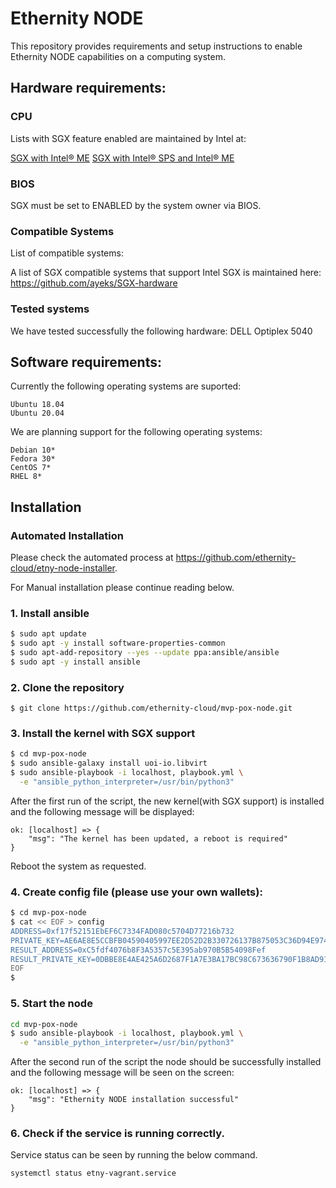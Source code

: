 # Ethernity NODE

This repository provides requirements and setup instructions to enable Ethernity NODE capabilities on a computing system.

## Hardware requirements:

### CPU

Lists with SGX feature enabled are maintained by Intel at: 

[SGX with Intel® ME](https://ark.intel.com/content/www/us/en/ark/search/featurefilter.html?productType=873&2_SoftwareGuardExtensions=Yes%20with%20Intel%C2%AE%20ME)
[SGX with Intel® SPS and Intel® ME](https://ark.intel.com/content/www/us/en/ark/search/featurefilter.html?productType=873&2_SoftwareGuardExtensions=Yes%20with%20both%20)

### BIOS

SGX must be set to ENABLED by the system owner via BIOS.

### Compatible Systems

List of compatible systems:

A list of SGX compatible systems that support Intel SGX is maintained here:
<https://github.com/ayeks/SGX-hardware>

### Tested systems

We have tested successfully the following hardware:
DELL Optiplex 5040

## Software requirements:

Currently the following operating systems are suported:

```
Ubuntu 18.04
Ubuntu 20.04

```

We are planning support for the following operating systems:

```
Debian 10*
Fedora 30*
CentOS 7*
RHEL 8*

```

## Installation

### Automated Installation
Please check the automated process at https://github.com/ethernity-cloud/etny-node-installer.

For Manual installation please continue reading below.

### 1. Install ansible

```bash
$ sudo apt update
$ sudo apt -y install software-properties-common
$ sudo apt-add-repository --yes --update ppa:ansible/ansible
$ sudo apt -y install ansible
```


### 2. Clone the repository

```
$ git clone https://github.com/ethernity-cloud/mvp-pox-node.git
```


### 3. Install the kernel with SGX support

```bash
$ cd mvp-pox-node
$ sudo ansible-galaxy install uoi-io.libvirt
$ sudo ansible-playbook -i localhost, playbook.yml \
  -e "ansible_python_interpreter=/usr/bin/python3"
```

After the first run of the script, the new kernel(with SGX support) is installed and the following message will be displayed:

```
ok: [localhost] => {
    "msg": "The kernel has been updated, a reboot is required"
}
```

Reboot the system as requested.


### 4. Create config file (please use your own wallets):

```bash
$ cd mvp-pox-node
$ cat << EOF > config
ADDRESS=0xf17f52151EbEF6C7334FAD080c5704D77216b732
PRIVATE_KEY=AE6AE8E5CCBFB04590405997EE2D52D2B330726137B875053C36D94E974D162F
RESULT_ADDRESS=0xC5fdf4076b8F3A5357c5E395ab970B5B54098Fef
RESULT_PRIVATE_KEY=0DBBE8E4AE425A6D2687F1A7E3BA17BC98C673636790F1B8AD91193C05875EF1
EOF
$
```


### 5. Start the node

```bash
cd mvp-pox-node
$ sudo ansible-playbook -i localhost, playbook.yml \
  -e "ansible_python_interpreter=/usr/bin/python3"
```

After the second run of the script the node should be successfully installed and the following message will be seen on the screen:

```
ok: [localhost] => {
    "msg": "Ethernity NODE installation successful"
}
```

### 6. Check if the service is running correctly.

Service status can be seen by running the below command.

```
systemctl status etny-vagrant.service
```
